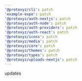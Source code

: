 ```yaml
---
'@protoxyz/cli': patch
'example-expo': patch
'@protoxyz/auth-nextjs': patch
'@protoxyz/auth-node': patch
'@protoxyz/auth-providers': patch
'@protoxyz/auth-react': patch
'@protoxyz/icons': patch
'@protoxyz/media': patch
'@protoxyz/core': patch
'@protoxyz/themes': patch
'@protoxyz/types': patch
'@protoxyz/uploads-nextjs': patch
---
```


updates
